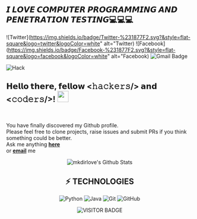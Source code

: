 ## 𝙄 𝙇𝙊𝙑𝙀 𝘾𝙊𝙈𝙋𝙐𝙏𝙀𝙍 𝙋𝙍𝙊𝙂𝙍𝘼𝙈𝙈𝙄𝙉𝙂 𝘼𝙉𝘿 𝙋𝙀𝙉𝙀𝙏𝙍𝘼𝙏𝙄𝙊𝙉 𝙏𝙀𝙎𝙏𝙄𝙉𝙂💻💻💻

![Twitter](https://img.shields.io/badge/Twitter-%231877F2.svg?&style=flat-square&logo=twitter&logoColor=white" alt="Twitter)
![Facebook](https://img.shields.io/badge/Facebook-%231877F2.svg?&style=flat-square&logo=facebook&logoColor=white" alt="Facebook)
![Gmail Badge](https://img.shields.io/badge/-pseudogmaing.official@gmail.com-c14438?style=flat-square&logo=Gmail&logoColor=white&link=mailto:pseudogaming.official@gmail.com)

![Hack](https://github.com/mkdirlove/mkdirlove/blob/master/mk.gif)                                                                                                 
                       

<div align="center" width="50">                    

</div>



<h2> 𝗛𝗲𝗹𝗹𝗼 𝘁𝗵𝗲𝗿𝗲, 𝗳𝗲𝗹𝗹𝗼𝘄 <𝚑𝚊𝚌𝚔𝚎𝚛𝚜/> 𝗮𝗻𝗱 <𝚌𝚘𝚍𝚎𝚛𝚜/>! <img src="https://github.com/dheeraj-2000/dheeraj-2000/blob/master/gifs/Hi.gif" width="30px"></h2> <br>

You have finally discovered my Github profile. <br>
Please feel free to clone projects, raise issues and submit PRs if you think something could be better. <br>
Ask me anything <a href="https://github.com/mkdirlove/mkdirlove/issues/new"><b>here</b></a><br>
or <a href="mailto:sanbuenaventurajayson28@gmail.com"><b>email</b></a> me

</div>

<div align="center">

<!--[![mkdirlove's GitHub Stats](https://github-readme-stats.vercel.app/api?username=mkdirlove&show_icons=true&&them=&hide_title=false)](https://github.com/mkdirlove)-->
![mkdirlove's Github Stats](https://github-readme-stats.vercel.app/api?username=mkdirlove&show_icons=true&theme=radical)
## ⚡ TECHNOLOGIES

![Python](https://img.shields.io/badge/-Python-black?style=flat-square&logo=Python)
![Java](https://img.shields.io/badge/-java-E34A86?style=flat-square&logo=Java)
![Git](https://img.shields.io/badge/-Git-black?style=flat-square&logo=Git)
![GitHub](https://img.shields.io/badge/-GitHub-181717?style=flat-square&logo=GitHub)


![VISITOR BADGE](https://visitor-badge.laobi.icu/badge?page_id=mkdirlove)
</div>

<!--⭐ From [Jayson Cabrillas San Buenaventura](http://mkdirlove.github.io/)-->
